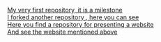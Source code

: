 [My very first repository, it is a milestone](https://github.com/norvarju/hello-world) <br />
[I forked another repository , here you can see](https://github.com/norvarju/git-lesson-repository) <br />
[Here you find a repository for presenting a website](https://github.com/norvarju/norvarju.github.io) <br />
[And see the website mentioned above](https://norvarju.github.io/) <br />

